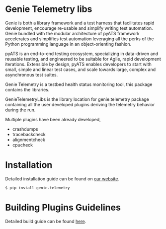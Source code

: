 # Genie Telemetry libs

Genie is both a library framework and a test harness that facilitates rapid
development, encourage re-usable and simplify writing test automation. Genie
bundled with the modular architecture of pyATS framework accelerates and
simplifies test automation leveraging all the perks of the Python programming
language in an object-orienting fashion.

pyATS is an end-to-end testing ecosystem, specializing in data-driven and
reusable testing, and engineered to be suitable for Agile, rapid development
iterations. Extensible by design, pyATS enables developers to start with small,
simple and linear test cases, and scale towards large, complex and asynchronous
test suites.

Genie Telemetry is a testbed health status monitoring tool, this package
contains the libraries.

[Cisco Devnet]: https://developer.cisco.com/

GenieTelemetryLibs is the library location for genie.telemetry package containing
all the user developed plugins deriving the telemetry behavior during the run.

Multiple plugins have been already developed,

* crashdumps
* tracebackcheck
* alignmentcheck
* cpucheck

# Installation

Detailed installation guide can be found on [our website].

[our website]: https://developer.cisco.com/site/pyats/

```
$ pip install genie.telemetry
```

# Building Plugins Guidelines

Detailed build guide can be found [here].

[here]: (BUILD.md)